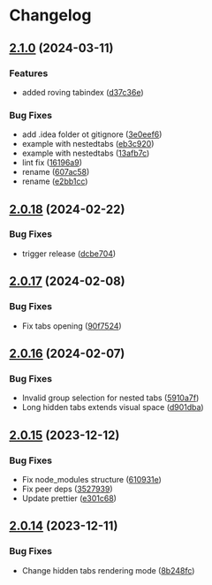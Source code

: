 # Changelog

## [2.1.0](https://github.com/diplodoc-platform/tabs-extension/compare/v2.0.18...v2.1.0) (2024-03-11)


### Features

* added roving tabindex ([d37c36e](https://github.com/diplodoc-platform/tabs-extension/commit/d37c36e34bd2754213f087197d7083384e95294f))


### Bug Fixes

* add .idea folder ot gitignore ([3e0eef6](https://github.com/diplodoc-platform/tabs-extension/commit/3e0eef6e45f08fff47b8c4c885b74fda2bf895ff))
* example with nestedtabs ([eb3c920](https://github.com/diplodoc-platform/tabs-extension/commit/eb3c920f6617288f191cb0d75fd526a55ab88a9c))
* example with nestedtabs ([13afb7c](https://github.com/diplodoc-platform/tabs-extension/commit/13afb7c85d1db2c1dadd8ac6b755a70be7fedfa7))
* lint fix ([16196a9](https://github.com/diplodoc-platform/tabs-extension/commit/16196a951d95837af81d5257c3a1c6f611398e3e))
* rename ([607ac58](https://github.com/diplodoc-platform/tabs-extension/commit/607ac58adbb95126fe85593d6970eee40508ca64))
* rename ([e2bb1cc](https://github.com/diplodoc-platform/tabs-extension/commit/e2bb1cc8a0061945d96e66f6a7a7664306800648))

## [2.0.18](https://github.com/diplodoc-platform/tabs-extension/compare/v2.0.17...v2.0.18) (2024-02-22)


### Bug Fixes

* trigger release ([dcbe704](https://github.com/diplodoc-platform/tabs-extension/commit/dcbe70462d2a02330257fa4325c0cdaa20d81f20))

## [2.0.17](https://github.com/diplodoc-platform/tabs-extension/compare/v2.0.16...v2.0.17) (2024-02-08)


### Bug Fixes

* Fix tabs opening ([90f7524](https://github.com/diplodoc-platform/tabs-extension/commit/90f752492debc2cb520187dd3b637ab864f9a3b0))

## [2.0.16](https://github.com/diplodoc-platform/tabs-extension/compare/v2.0.15...v2.0.16) (2024-02-07)


### Bug Fixes

* Invalid group selection for nested tabs ([5910a7f](https://github.com/diplodoc-platform/tabs-extension/commit/5910a7fea4e9e29e21b8e84c3fb8708d8090f290))
* Long hidden tabs extends visual space ([d901dba](https://github.com/diplodoc-platform/tabs-extension/commit/d901dba8545fc4b8e549235bc8ef63c275b05dc7))

## [2.0.15](https://github.com/diplodoc-platform/tabs-extension/compare/v2.0.14...v2.0.15) (2023-12-12)


### Bug Fixes

* Fix node_modules structure ([610931e](https://github.com/diplodoc-platform/tabs-extension/commit/610931e00ef8b72db3926b402e3c2b42e3669753))
* Fix peer deps ([3527939](https://github.com/diplodoc-platform/tabs-extension/commit/3527939599f646c623de5508abec189614a64c4d))
* Update prettier ([e301c68](https://github.com/diplodoc-platform/tabs-extension/commit/e301c68d041420a0837e752530098982a79f0cc1))

## [2.0.14](https://github.com/diplodoc-platform/tabs-extension/compare/v2.0.13...v2.0.14) (2023-12-11)


### Bug Fixes

* Change hidden tabs rendering mode ([8b248fc](https://github.com/diplodoc-platform/tabs-extension/commit/8b248fce4519d74541398d94ae913e16db2132ad))
